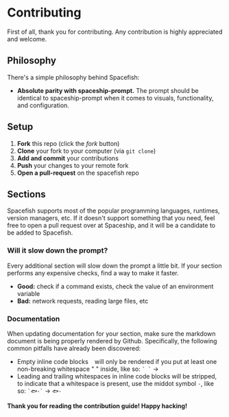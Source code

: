 # Contributing

First of all, thank you for contributing. Any contribution is highly appreciated and welcome.

## Philosophy

There's a simple philosophy behind Spacefish:

* **Absolute parity with spaceship-prompt.** The prompt should be identical to spaceship-prompt when it comes to visuals, functionality, and configuration.


## Setup

1. **Fork** this repo (click the _fork_ button)
2. **Clone** your fork to your computer (via `git clone`)
3. **Add and commit** your contributions
4. **Push** your changes to your remote fork
5. **Open a pull-request** on the spacefish repo

## Sections

Spacefish supports most of the popular programming languages, runtimes, version managers, etc. If it doesn't support something that you need, feel free to open a pull request over at Spaceship, and it will be a candidate to be added to Spacefish.

### Will it slow down the prompt?

Every additional section will slow down the prompt a little bit. If your section performs any expensive checks, find a way to make it faster.

* **Good:** check if a command exists, check the value of an environment variable
* **Bad:** network requests, reading large files, etc

### Documentation

When updating documentation for your section, make sure the markdown document is being properly rendered by Github. Specifically, the following common pitfalls have already been discovered:

* Empty inline code blocks ` ` will only be rendered if you put at least one non-breaking whitespace "&nbsp;" inside, like so: `` ` ` `` → ` `
* Leading and trailing whitespaces in inline code blocks will be stripped, to indicate that a whitespace is present, use the middot symbol `·`, like so: `` `🐟·` `` → `🐟·`

**Thank you for reading the contribution guide! Happy hacking!**
